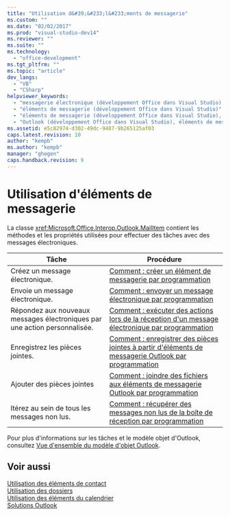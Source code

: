 ```yaml
---
title: "Utilisation d&#39;&#233;l&#233;ments de messagerie"
ms.custom: ""
ms.date: "02/02/2017"
ms.prod: "visual-studio-dev14"
ms.reviewer: ""
ms.suite: ""
ms.technology: 
  - "office-development"
ms.tgt_pltfrm: ""
ms.topic: "article"
dev_langs: 
  - "VB"
  - "CSharp"
helpviewer_keywords: 
  - "messagerie électronique (développement Office dans Visual Studio), éléments de messagerie"
  - "éléments de messagerie (développement Office dans Visual Studio)"
  - "éléments de messagerie (développement Office dans Visual Studio), à propos des éléments de messagerie"
  - "Outlook (développement Office dans Visual Studio), éléments de messagerie"
ms.assetid: e5c82974-d302-49dc-9487-9b265125af03
caps.latest.revision: 10
author: "kempb"
ms.author: "kempb"
manager: "ghogen"
caps.handback.revision: 9
---
```

# Utilisation d&#39;&#233;l&#233;ments de messagerie
  La classe <xref:Microsoft.Office.Interop.Outlook.MailItem> contient les méthodes et les propriétés utilisées pour effectuer des tâches avec des messages électroniques.  
  
|Tâche|Procédure|  
|-----------|---------------|  
|Créez un message électronique.|[Comment : créer un élément de messagerie par programmation](../vsto/how-to-programmatically-create-an-e-mail-item.md)|  
|Envoie un message électronique.|[Comment : envoyer un message électronique par programmation](../vsto/how-to-programmatically-send-e-mail-programmatically.md)|  
|Répondez aux nouveaux messages électroniques par une action personnalisée.|[Comment : exécuter des actions lors de la réception d'un message électronique par programmation](../vsto/how-to-programmatically-perform-actions-when-an-e-mail-message-is-received.md)|  
|Enregistrez les pièces jointes.|[Comment : enregistrer des pièces jointes à partir d'éléments de messagerie Outlook par programmation](../vsto/how-to-programmatically-save-attachments-from-outlook-e-mail-items.md)|  
|Ajouter des pièces jointes|[Comment : joindre des fichiers aux éléments de messagerie Outlook par programmation](../vsto/how-to-programmatically-attach-files-to-outlook-e-mail-items.md)|  
|Itérez au sein de tous les messages non lus.|[Comment : récupérer des messages non lus de la boîte de réception par programmation](../vsto/how-to-programmatically-retrieve-unread-messages-from-the-inbox.md)|  
  
 Pour plus d'informations sur les tâches et le modèle objet d'Outlook, consultez [Vue d'ensemble du modèle d'objet Outlook](../vsto/outlook-object-model-overview.md).  
  
## Voir aussi  
 [Utilisation des éléments de contact](../vsto/working-with-contact-items.md)   
 [Utilisation des dossiers](../vsto/working-with-folders.md)   
 [Utilisation des éléments du calendrier](../vsto/working-with-calendar-items.md)   
 [Solutions Outlook](../vsto/outlook-solutions.md)  
  
  